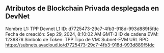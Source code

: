 ## Atributos de Blockchain Privada desplegada en DevNet

Nombre L1: TPP Devnet
L1 ID: d7725473-29c7-4fb3-918d-993d889f5fdc
Fecha de creación: Sep 29, 2024, 8:10:02 AM GMT-3
ID de cadena EVM: 1239876
Símbolo de Token: TPP
Tipo de VM: Subnet-EVM
URL RPC: https://subnets.avacloud.io/d7725473-29c7-4fb3-918d-993d889f5fdc
